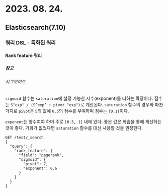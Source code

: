 # 2023. 08. 24.

## Elasticsearch(7.10)

### 쿼리 DSL - 특화된 쿼리

#### Rank feature 쿼리

##### 참고

###### 시그모이드

`sigmoid` 함수는 `saturation`에 설정 가능한 지수(exponent)를 더하는 확장이다. 점수는 `S^exp^ / (S^exp^ + pivot ^exp^)`로 계산된다. `saturation` 함수의 경우와 마찬가지로 `pivot`은 `S`의 값에 `0.5`의 점수를 부여하며 점수는 `(0,1)`이다.

`exponent`는 양수여야 하며 주로 `[0.5, 1]` 내에 있다. 좋은 값은 학습을 통해 계산하는 것이 좋다. 기회가 없었다면 `saturation` 함수를 대신 사용할 것을 권장한다.

```http
GET /test/_search
{
  "query": {
    "rank_feature": {
      "field": "pagerank",
      "sigmoid": {
        "pivot": 7,
        "exponent": 0.6
      }
    }
  }
}
```


